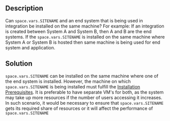 ## Description

Can <code class="expression">space.vars.SITENAME</code> and an end system that is being used in integration be installed on the same machine? For example: If an integration is created between System A and System B, then A and B are the end systems. If the <code class="expression">space.vars.SITENAME</code> is installed on the same machine where System A or System B is hosted then same machine is being used for end system and application.

## Solution

<code class="expression">space.vars.SITENAME</code> can be installed on the same machine where one of the end system is installed. However, the machine on which <code class="expression">space.vars.SITENAME</code> is being installed must fulfill the [Installation Prerequisites](../../../getting-started/prerequisites.md#installation-prerequisites). It is preferable to have separate VM's for both, as the system may take up more resources if the number of users accessing it increases. In such scenario, it would be necessary to ensure that <code class="expression">space.vars.SITENAME</code> gets its required share of resources or it will affect the performance of <code class="expression">space.vars.SITENAME</code>


